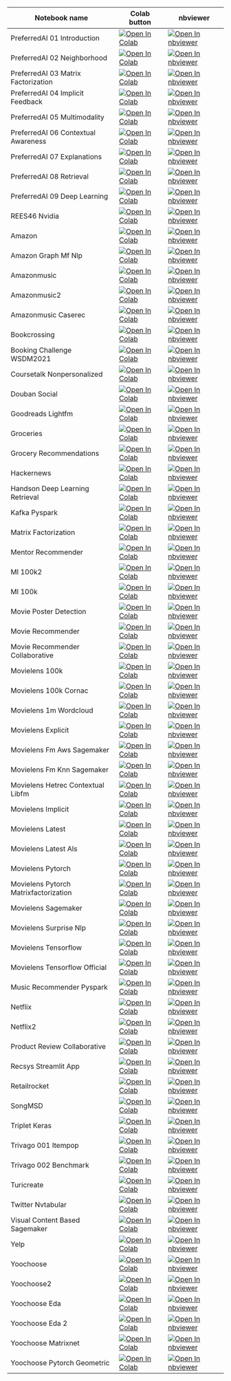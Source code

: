 |  Notebook name                           |   Colab button  |     nbviewer    |
|------------------------------------------|-----------------|-----------------|
|  PreferredAI 01 Introduction  |  [![Open In Colab](https://colab.research.google.com/assets/colab-badge.svg)](https://colab.research.google.com/github/sparsh-ai/recsys/blob/main/notebooks/PreferredAI_01_introduction.ipynb)  |  [![Open In nbviewer](https://raw.githubusercontent.com/jupyter/design/master/logos/Badges/nbviewer_badge.svg)](https://nbviewer.jupyter.org/github/sparsh-ai/recsys/blob/main/notebooks/PreferredAI_01_introduction.ipynb)  |
|  PreferredAI 02 Neighborhood  |  [![Open In Colab](https://colab.research.google.com/assets/colab-badge.svg)](https://colab.research.google.com/github/sparsh-ai/recsys/blob/main/notebooks/PreferredAI_02_neighborhood.ipynb)  |  [![Open In nbviewer](https://raw.githubusercontent.com/jupyter/design/master/logos/Badges/nbviewer_badge.svg)](https://nbviewer.jupyter.org/github/sparsh-ai/recsys/blob/main/notebooks/PreferredAI_02_neighborhood.ipynb)  |
|  PreferredAI 03 Matrix Factorization  |  [![Open In Colab](https://colab.research.google.com/assets/colab-badge.svg)](https://colab.research.google.com/github/sparsh-ai/recsys/blob/main/notebooks/PreferredAI_03_matrix_factorization.ipynb)  |  [![Open In nbviewer](https://raw.githubusercontent.com/jupyter/design/master/logos/Badges/nbviewer_badge.svg)](https://nbviewer.jupyter.org/github/sparsh-ai/recsys/blob/main/notebooks/PreferredAI_03_matrix_factorization.ipynb)  |
|  PreferredAI 04 Implicit Feedback  |  [![Open In Colab](https://colab.research.google.com/assets/colab-badge.svg)](https://colab.research.google.com/github/sparsh-ai/recsys/blob/main/notebooks/PreferredAI_04_implicit_feedback.ipynb)  |  [![Open In nbviewer](https://raw.githubusercontent.com/jupyter/design/master/logos/Badges/nbviewer_badge.svg)](https://nbviewer.jupyter.org/github/sparsh-ai/recsys/blob/main/notebooks/PreferredAI_04_implicit_feedback.ipynb)  |
|  PreferredAI 05 Multimodality  |  [![Open In Colab](https://colab.research.google.com/assets/colab-badge.svg)](https://colab.research.google.com/github/sparsh-ai/recsys/blob/main/notebooks/PreferredAI_05_multimodality.ipynb)  |  [![Open In nbviewer](https://raw.githubusercontent.com/jupyter/design/master/logos/Badges/nbviewer_badge.svg)](https://nbviewer.jupyter.org/github/sparsh-ai/recsys/blob/main/notebooks/PreferredAI_05_multimodality.ipynb)  |
|  PreferredAI 06 Contextual Awareness  |  [![Open In Colab](https://colab.research.google.com/assets/colab-badge.svg)](https://colab.research.google.com/github/sparsh-ai/recsys/blob/main/notebooks/PreferredAI_06_contextual_awareness.ipynb)  |  [![Open In nbviewer](https://raw.githubusercontent.com/jupyter/design/master/logos/Badges/nbviewer_badge.svg)](https://nbviewer.jupyter.org/github/sparsh-ai/recsys/blob/main/notebooks/PreferredAI_06_contextual_awareness.ipynb)  |
|  PreferredAI 07 Explanations  |  [![Open In Colab](https://colab.research.google.com/assets/colab-badge.svg)](https://colab.research.google.com/github/sparsh-ai/recsys/blob/main/notebooks/PreferredAI_07_explanations.ipynb)  |  [![Open In nbviewer](https://raw.githubusercontent.com/jupyter/design/master/logos/Badges/nbviewer_badge.svg)](https://nbviewer.jupyter.org/github/sparsh-ai/recsys/blob/main/notebooks/PreferredAI_07_explanations.ipynb)  |
|  PreferredAI 08 Retrieval  |  [![Open In Colab](https://colab.research.google.com/assets/colab-badge.svg)](https://colab.research.google.com/github/sparsh-ai/recsys/blob/main/notebooks/PreferredAI_08_retrieval.ipynb)  |  [![Open In nbviewer](https://raw.githubusercontent.com/jupyter/design/master/logos/Badges/nbviewer_badge.svg)](https://nbviewer.jupyter.org/github/sparsh-ai/recsys/blob/main/notebooks/PreferredAI_08_retrieval.ipynb)  |
|  PreferredAI 09 Deep Learning  |  [![Open In Colab](https://colab.research.google.com/assets/colab-badge.svg)](https://colab.research.google.com/github/sparsh-ai/recsys/blob/main/notebooks/PreferredAI_09_deep_learning.ipynb)  |  [![Open In nbviewer](https://raw.githubusercontent.com/jupyter/design/master/logos/Badges/nbviewer_badge.svg)](https://nbviewer.jupyter.org/github/sparsh-ai/recsys/blob/main/notebooks/PreferredAI_09_deep_learning.ipynb)  |
|  REES46 Nvidia  |  [![Open In Colab](https://colab.research.google.com/assets/colab-badge.svg)](https://colab.research.google.com/github/sparsh-ai/recsys/blob/main/notebooks/REES46_nvidia.ipynb)  |  [![Open In nbviewer](https://raw.githubusercontent.com/jupyter/design/master/logos/Badges/nbviewer_badge.svg)](https://nbviewer.jupyter.org/github/sparsh-ai/recsys/blob/main/notebooks/REES46_nvidia.ipynb)  |
|  Amazon  |  [![Open In Colab](https://colab.research.google.com/assets/colab-badge.svg)](https://colab.research.google.com/github/sparsh-ai/recsys/blob/main/notebooks/amazon.ipynb)  |  [![Open In nbviewer](https://raw.githubusercontent.com/jupyter/design/master/logos/Badges/nbviewer_badge.svg)](https://nbviewer.jupyter.org/github/sparsh-ai/recsys/blob/main/notebooks/amazon.ipynb)  |
|  Amazon Graph Mf Nlp  |  [![Open In Colab](https://colab.research.google.com/assets/colab-badge.svg)](https://colab.research.google.com/github/sparsh-ai/recsys/blob/main/notebooks/amazon_graph_mf_nlp.ipynb)  |  [![Open In nbviewer](https://raw.githubusercontent.com/jupyter/design/master/logos/Badges/nbviewer_badge.svg)](https://nbviewer.jupyter.org/github/sparsh-ai/recsys/blob/main/notebooks/amazon_graph_mf_nlp.ipynb)  |
|  Amazonmusic  |  [![Open In Colab](https://colab.research.google.com/assets/colab-badge.svg)](https://colab.research.google.com/github/sparsh-ai/recsys/blob/main/notebooks/amazonmusic.ipynb)  |  [![Open In nbviewer](https://raw.githubusercontent.com/jupyter/design/master/logos/Badges/nbviewer_badge.svg)](https://nbviewer.jupyter.org/github/sparsh-ai/recsys/blob/main/notebooks/amazonmusic.ipynb)  |
|  Amazonmusic2  |  [![Open In Colab](https://colab.research.google.com/assets/colab-badge.svg)](https://colab.research.google.com/github/sparsh-ai/recsys/blob/main/notebooks/amazonmusic2.ipynb)  |  [![Open In nbviewer](https://raw.githubusercontent.com/jupyter/design/master/logos/Badges/nbviewer_badge.svg)](https://nbviewer.jupyter.org/github/sparsh-ai/recsys/blob/main/notebooks/amazonmusic2.ipynb)  |
|  Amazonmusic Caserec  |  [![Open In Colab](https://colab.research.google.com/assets/colab-badge.svg)](https://colab.research.google.com/github/sparsh-ai/recsys/blob/main/notebooks/amazonmusic_caserec.ipynb)  |  [![Open In nbviewer](https://raw.githubusercontent.com/jupyter/design/master/logos/Badges/nbviewer_badge.svg)](https://nbviewer.jupyter.org/github/sparsh-ai/recsys/blob/main/notebooks/amazonmusic_caserec.ipynb)  |
|  Bookcrossing  |  [![Open In Colab](https://colab.research.google.com/assets/colab-badge.svg)](https://colab.research.google.com/github/sparsh-ai/recsys/blob/main/notebooks/bookcrossing.ipynb)  |  [![Open In nbviewer](https://raw.githubusercontent.com/jupyter/design/master/logos/Badges/nbviewer_badge.svg)](https://nbviewer.jupyter.org/github/sparsh-ai/recsys/blob/main/notebooks/bookcrossing.ipynb)  |
|  Booking Challenge WSDM2021  |  [![Open In Colab](https://colab.research.google.com/assets/colab-badge.svg)](https://colab.research.google.com/github/sparsh-ai/recsys/blob/main/notebooks/booking_challenge_WSDM2021.ipynb)  |  [![Open In nbviewer](https://raw.githubusercontent.com/jupyter/design/master/logos/Badges/nbviewer_badge.svg)](https://nbviewer.jupyter.org/github/sparsh-ai/recsys/blob/main/notebooks/booking_challenge_WSDM2021.ipynb)  |
|  Coursetalk Nonpersonalized  |  [![Open In Colab](https://colab.research.google.com/assets/colab-badge.svg)](https://colab.research.google.com/github/sparsh-ai/recsys/blob/main/notebooks/coursetalk_nonpersonalized.ipynb)  |  [![Open In nbviewer](https://raw.githubusercontent.com/jupyter/design/master/logos/Badges/nbviewer_badge.svg)](https://nbviewer.jupyter.org/github/sparsh-ai/recsys/blob/main/notebooks/coursetalk_nonpersonalized.ipynb)  |
|  Douban Social  |  [![Open In Colab](https://colab.research.google.com/assets/colab-badge.svg)](https://colab.research.google.com/github/sparsh-ai/recsys/blob/main/notebooks/douban_social.ipynb)  |  [![Open In nbviewer](https://raw.githubusercontent.com/jupyter/design/master/logos/Badges/nbviewer_badge.svg)](https://nbviewer.jupyter.org/github/sparsh-ai/recsys/blob/main/notebooks/douban_social.ipynb)  |
|  Goodreads Lightfm  |  [![Open In Colab](https://colab.research.google.com/assets/colab-badge.svg)](https://colab.research.google.com/github/sparsh-ai/recsys/blob/main/notebooks/goodreads_lightfm.ipynb)  |  [![Open In nbviewer](https://raw.githubusercontent.com/jupyter/design/master/logos/Badges/nbviewer_badge.svg)](https://nbviewer.jupyter.org/github/sparsh-ai/recsys/blob/main/notebooks/goodreads_lightfm.ipynb)  |
|  Groceries  |  [![Open In Colab](https://colab.research.google.com/assets/colab-badge.svg)](https://colab.research.google.com/github/sparsh-ai/recsys/blob/main/notebooks/groceries.ipynb)  |  [![Open In nbviewer](https://raw.githubusercontent.com/jupyter/design/master/logos/Badges/nbviewer_badge.svg)](https://nbviewer.jupyter.org/github/sparsh-ai/recsys/blob/main/notebooks/groceries.ipynb)  |
|  Grocery Recommendations  |  [![Open In Colab](https://colab.research.google.com/assets/colab-badge.svg)](https://colab.research.google.com/github/sparsh-ai/recsys/blob/main/notebooks/grocery_recommendations.ipynb)  |  [![Open In nbviewer](https://raw.githubusercontent.com/jupyter/design/master/logos/Badges/nbviewer_badge.svg)](https://nbviewer.jupyter.org/github/sparsh-ai/recsys/blob/main/notebooks/grocery_recommendations.ipynb)  |
|  Hackernews  |  [![Open In Colab](https://colab.research.google.com/assets/colab-badge.svg)](https://colab.research.google.com/github/sparsh-ai/recsys/blob/main/notebooks/hackernews.ipynb)  |  [![Open In nbviewer](https://raw.githubusercontent.com/jupyter/design/master/logos/Badges/nbviewer_badge.svg)](https://nbviewer.jupyter.org/github/sparsh-ai/recsys/blob/main/notebooks/hackernews.ipynb)  |
|  Handson Deep Learning Retrieval  |  [![Open In Colab](https://colab.research.google.com/assets/colab-badge.svg)](https://colab.research.google.com/github/sparsh-ai/recsys/blob/main/notebooks/handson_deep_learning_retrieval.ipynb)  |  [![Open In nbviewer](https://raw.githubusercontent.com/jupyter/design/master/logos/Badges/nbviewer_badge.svg)](https://nbviewer.jupyter.org/github/sparsh-ai/recsys/blob/main/notebooks/handson_deep_learning_retrieval.ipynb)  |
|  Kafka Pyspark  |  [![Open In Colab](https://colab.research.google.com/assets/colab-badge.svg)](https://colab.research.google.com/github/sparsh-ai/recsys/blob/main/notebooks/kafka_pyspark.ipynb)  |  [![Open In nbviewer](https://raw.githubusercontent.com/jupyter/design/master/logos/Badges/nbviewer_badge.svg)](https://nbviewer.jupyter.org/github/sparsh-ai/recsys/blob/main/notebooks/kafka_pyspark.ipynb)  |
|  Matrix Factorization  |  [![Open In Colab](https://colab.research.google.com/assets/colab-badge.svg)](https://colab.research.google.com/github/sparsh-ai/recsys/blob/main/notebooks/matrix_factorization.ipynb)  |  [![Open In nbviewer](https://raw.githubusercontent.com/jupyter/design/master/logos/Badges/nbviewer_badge.svg)](https://nbviewer.jupyter.org/github/sparsh-ai/recsys/blob/main/notebooks/matrix_factorization.ipynb)  |
|  Mentor Recommender  |  [![Open In Colab](https://colab.research.google.com/assets/colab-badge.svg)](https://colab.research.google.com/github/sparsh-ai/recsys/blob/main/notebooks/mentor_recommender.ipynb)  |  [![Open In nbviewer](https://raw.githubusercontent.com/jupyter/design/master/logos/Badges/nbviewer_badge.svg)](https://nbviewer.jupyter.org/github/sparsh-ai/recsys/blob/main/notebooks/mentor_recommender.ipynb)  |
|  Ml 100k2  |  [![Open In Colab](https://colab.research.google.com/assets/colab-badge.svg)](https://colab.research.google.com/github/sparsh-ai/recsys/blob/main/notebooks/ml-100k2.ipynb)  |  [![Open In nbviewer](https://raw.githubusercontent.com/jupyter/design/master/logos/Badges/nbviewer_badge.svg)](https://nbviewer.jupyter.org/github/sparsh-ai/recsys/blob/main/notebooks/ml-100k2.ipynb)  |
|  Ml 100k  |  [![Open In Colab](https://colab.research.google.com/assets/colab-badge.svg)](https://colab.research.google.com/github/sparsh-ai/recsys/blob/main/notebooks/ml_100k.ipynb)  |  [![Open In nbviewer](https://raw.githubusercontent.com/jupyter/design/master/logos/Badges/nbviewer_badge.svg)](https://nbviewer.jupyter.org/github/sparsh-ai/recsys/blob/main/notebooks/ml_100k.ipynb)  |
|  Movie Poster Detection  |  [![Open In Colab](https://colab.research.google.com/assets/colab-badge.svg)](https://colab.research.google.com/github/sparsh-ai/recsys/blob/main/notebooks/movie-poster-detection.ipynb)  |  [![Open In nbviewer](https://raw.githubusercontent.com/jupyter/design/master/logos/Badges/nbviewer_badge.svg)](https://nbviewer.jupyter.org/github/sparsh-ai/recsys/blob/main/notebooks/movie-poster-detection.ipynb)  |
|  Movie Recommender  |  [![Open In Colab](https://colab.research.google.com/assets/colab-badge.svg)](https://colab.research.google.com/github/sparsh-ai/recsys/blob/main/notebooks/movie_recommender.ipynb)  |  [![Open In nbviewer](https://raw.githubusercontent.com/jupyter/design/master/logos/Badges/nbviewer_badge.svg)](https://nbviewer.jupyter.org/github/sparsh-ai/recsys/blob/main/notebooks/movie_recommender.ipynb)  |
|  Movie Recommender Collaborative  |  [![Open In Colab](https://colab.research.google.com/assets/colab-badge.svg)](https://colab.research.google.com/github/sparsh-ai/recsys/blob/main/notebooks/movie_recommender_collaborative.ipynb)  |  [![Open In nbviewer](https://raw.githubusercontent.com/jupyter/design/master/logos/Badges/nbviewer_badge.svg)](https://nbviewer.jupyter.org/github/sparsh-ai/recsys/blob/main/notebooks/movie_recommender_collaborative.ipynb)  |
|  Movielens 100k  |  [![Open In Colab](https://colab.research.google.com/assets/colab-badge.svg)](https://colab.research.google.com/github/sparsh-ai/recsys/blob/main/notebooks/movielens_100k.ipynb)  |  [![Open In nbviewer](https://raw.githubusercontent.com/jupyter/design/master/logos/Badges/nbviewer_badge.svg)](https://nbviewer.jupyter.org/github/sparsh-ai/recsys/blob/main/notebooks/movielens_100k.ipynb)  |
|  Movielens 100k Cornac  |  [![Open In Colab](https://colab.research.google.com/assets/colab-badge.svg)](https://colab.research.google.com/github/sparsh-ai/recsys/blob/main/notebooks/movielens_100k_cornac.ipynb)  |  [![Open In nbviewer](https://raw.githubusercontent.com/jupyter/design/master/logos/Badges/nbviewer_badge.svg)](https://nbviewer.jupyter.org/github/sparsh-ai/recsys/blob/main/notebooks/movielens_100k_cornac.ipynb)  |
|  Movielens 1m Wordcloud  |  [![Open In Colab](https://colab.research.google.com/assets/colab-badge.svg)](https://colab.research.google.com/github/sparsh-ai/recsys/blob/main/notebooks/movielens_1m_wordcloud.ipynb)  |  [![Open In nbviewer](https://raw.githubusercontent.com/jupyter/design/master/logos/Badges/nbviewer_badge.svg)](https://nbviewer.jupyter.org/github/sparsh-ai/recsys/blob/main/notebooks/movielens_1m_wordcloud.ipynb)  |
|  Movielens Explicit  |  [![Open In Colab](https://colab.research.google.com/assets/colab-badge.svg)](https://colab.research.google.com/github/sparsh-ai/recsys/blob/main/notebooks/movielens_explicit.ipynb)  |  [![Open In nbviewer](https://raw.githubusercontent.com/jupyter/design/master/logos/Badges/nbviewer_badge.svg)](https://nbviewer.jupyter.org/github/sparsh-ai/recsys/blob/main/notebooks/movielens_explicit.ipynb)  |
|  Movielens Fm Aws Sagemaker  |  [![Open In Colab](https://colab.research.google.com/assets/colab-badge.svg)](https://colab.research.google.com/github/sparsh-ai/recsys/blob/main/notebooks/movielens_fm_aws_sagemaker.ipynb)  |  [![Open In nbviewer](https://raw.githubusercontent.com/jupyter/design/master/logos/Badges/nbviewer_badge.svg)](https://nbviewer.jupyter.org/github/sparsh-ai/recsys/blob/main/notebooks/movielens_fm_aws_sagemaker.ipynb)  |
|  Movielens Fm Knn Sagemaker  |  [![Open In Colab](https://colab.research.google.com/assets/colab-badge.svg)](https://colab.research.google.com/github/sparsh-ai/recsys/blob/main/notebooks/movielens_fm_knn_sagemaker.ipynb)  |  [![Open In nbviewer](https://raw.githubusercontent.com/jupyter/design/master/logos/Badges/nbviewer_badge.svg)](https://nbviewer.jupyter.org/github/sparsh-ai/recsys/blob/main/notebooks/movielens_fm_knn_sagemaker.ipynb)  |
|  Movielens Hetrec Contextual Libfm  |  [![Open In Colab](https://colab.research.google.com/assets/colab-badge.svg)](https://colab.research.google.com/github/sparsh-ai/recsys/blob/main/notebooks/movielens_hetrec_contextual_libfm.ipynb)  |  [![Open In nbviewer](https://raw.githubusercontent.com/jupyter/design/master/logos/Badges/nbviewer_badge.svg)](https://nbviewer.jupyter.org/github/sparsh-ai/recsys/blob/main/notebooks/movielens_hetrec_contextual_libfm.ipynb)  |
|  Movielens Implicit  |  [![Open In Colab](https://colab.research.google.com/assets/colab-badge.svg)](https://colab.research.google.com/github/sparsh-ai/recsys/blob/main/notebooks/movielens_implicit.ipynb)  |  [![Open In nbviewer](https://raw.githubusercontent.com/jupyter/design/master/logos/Badges/nbviewer_badge.svg)](https://nbviewer.jupyter.org/github/sparsh-ai/recsys/blob/main/notebooks/movielens_implicit.ipynb)  |
|  Movielens Latest  |  [![Open In Colab](https://colab.research.google.com/assets/colab-badge.svg)](https://colab.research.google.com/github/sparsh-ai/recsys/blob/main/notebooks/movielens_latest.ipynb)  |  [![Open In nbviewer](https://raw.githubusercontent.com/jupyter/design/master/logos/Badges/nbviewer_badge.svg)](https://nbviewer.jupyter.org/github/sparsh-ai/recsys/blob/main/notebooks/movielens_latest.ipynb)  |
|  Movielens Latest Als  |  [![Open In Colab](https://colab.research.google.com/assets/colab-badge.svg)](https://colab.research.google.com/github/sparsh-ai/recsys/blob/main/notebooks/movielens_latest_als.ipynb)  |  [![Open In nbviewer](https://raw.githubusercontent.com/jupyter/design/master/logos/Badges/nbviewer_badge.svg)](https://nbviewer.jupyter.org/github/sparsh-ai/recsys/blob/main/notebooks/movielens_latest_als.ipynb)  |
|  Movielens Pytorch  |  [![Open In Colab](https://colab.research.google.com/assets/colab-badge.svg)](https://colab.research.google.com/github/sparsh-ai/recsys/blob/main/notebooks/movielens_pytorch.ipynb)  |  [![Open In nbviewer](https://raw.githubusercontent.com/jupyter/design/master/logos/Badges/nbviewer_badge.svg)](https://nbviewer.jupyter.org/github/sparsh-ai/recsys/blob/main/notebooks/movielens_pytorch.ipynb)  |
|  Movielens Pytorch Matrixfactorization  |  [![Open In Colab](https://colab.research.google.com/assets/colab-badge.svg)](https://colab.research.google.com/github/sparsh-ai/recsys/blob/main/notebooks/movielens_pytorch_matrixfactorization.ipynb)  |  [![Open In nbviewer](https://raw.githubusercontent.com/jupyter/design/master/logos/Badges/nbviewer_badge.svg)](https://nbviewer.jupyter.org/github/sparsh-ai/recsys/blob/main/notebooks/movielens_pytorch_matrixfactorization.ipynb)  |
|  Movielens Sagemaker  |  [![Open In Colab](https://colab.research.google.com/assets/colab-badge.svg)](https://colab.research.google.com/github/sparsh-ai/recsys/blob/main/notebooks/movielens_sagemaker.ipynb)  |  [![Open In nbviewer](https://raw.githubusercontent.com/jupyter/design/master/logos/Badges/nbviewer_badge.svg)](https://nbviewer.jupyter.org/github/sparsh-ai/recsys/blob/main/notebooks/movielens_sagemaker.ipynb)  |
|  Movielens Surprise Nlp  |  [![Open In Colab](https://colab.research.google.com/assets/colab-badge.svg)](https://colab.research.google.com/github/sparsh-ai/recsys/blob/main/notebooks/movielens_surprise_nlp.ipynb)  |  [![Open In nbviewer](https://raw.githubusercontent.com/jupyter/design/master/logos/Badges/nbviewer_badge.svg)](https://nbviewer.jupyter.org/github/sparsh-ai/recsys/blob/main/notebooks/movielens_surprise_nlp.ipynb)  |
|  Movielens Tensorflow  |  [![Open In Colab](https://colab.research.google.com/assets/colab-badge.svg)](https://colab.research.google.com/github/sparsh-ai/recsys/blob/main/notebooks/movielens_tensorflow.ipynb)  |  [![Open In nbviewer](https://raw.githubusercontent.com/jupyter/design/master/logos/Badges/nbviewer_badge.svg)](https://nbviewer.jupyter.org/github/sparsh-ai/recsys/blob/main/notebooks/movielens_tensorflow.ipynb)  |
|  Movielens Tensorflow Official  |  [![Open In Colab](https://colab.research.google.com/assets/colab-badge.svg)](https://colab.research.google.com/github/sparsh-ai/recsys/blob/main/notebooks/movielens_tensorflow_official.ipynb)  |  [![Open In nbviewer](https://raw.githubusercontent.com/jupyter/design/master/logos/Badges/nbviewer_badge.svg)](https://nbviewer.jupyter.org/github/sparsh-ai/recsys/blob/main/notebooks/movielens_tensorflow_official.ipynb)  |
|  Music Recommender Pyspark  |  [![Open In Colab](https://colab.research.google.com/assets/colab-badge.svg)](https://colab.research.google.com/github/sparsh-ai/recsys/blob/main/notebooks/music_recommender_pyspark.ipynb)  |  [![Open In nbviewer](https://raw.githubusercontent.com/jupyter/design/master/logos/Badges/nbviewer_badge.svg)](https://nbviewer.jupyter.org/github/sparsh-ai/recsys/blob/main/notebooks/music_recommender_pyspark.ipynb)  |
|  Netflix  |  [![Open In Colab](https://colab.research.google.com/assets/colab-badge.svg)](https://colab.research.google.com/github/sparsh-ai/recsys/blob/main/notebooks/netflix.ipynb)  |  [![Open In nbviewer](https://raw.githubusercontent.com/jupyter/design/master/logos/Badges/nbviewer_badge.svg)](https://nbviewer.jupyter.org/github/sparsh-ai/recsys/blob/main/notebooks/netflix.ipynb)  |
|  Netflix2  |  [![Open In Colab](https://colab.research.google.com/assets/colab-badge.svg)](https://colab.research.google.com/github/sparsh-ai/recsys/blob/main/notebooks/netflix2.ipynb)  |  [![Open In nbviewer](https://raw.githubusercontent.com/jupyter/design/master/logos/Badges/nbviewer_badge.svg)](https://nbviewer.jupyter.org/github/sparsh-ai/recsys/blob/main/notebooks/netflix2.ipynb)  |
|  Product Review Collaborative  |  [![Open In Colab](https://colab.research.google.com/assets/colab-badge.svg)](https://colab.research.google.com/github/sparsh-ai/recsys/blob/main/notebooks/product_review_collaborative.ipynb)  |  [![Open In nbviewer](https://raw.githubusercontent.com/jupyter/design/master/logos/Badges/nbviewer_badge.svg)](https://nbviewer.jupyter.org/github/sparsh-ai/recsys/blob/main/notebooks/product_review_collaborative.ipynb)  |
|  Recsys Streamlit App  |  [![Open In Colab](https://colab.research.google.com/assets/colab-badge.svg)](https://colab.research.google.com/github/sparsh-ai/recsys/blob/main/notebooks/recsys_streamlit_app.ipynb)  |  [![Open In nbviewer](https://raw.githubusercontent.com/jupyter/design/master/logos/Badges/nbviewer_badge.svg)](https://nbviewer.jupyter.org/github/sparsh-ai/recsys/blob/main/notebooks/recsys_streamlit_app.ipynb)  |
|  Retailrocket  |  [![Open In Colab](https://colab.research.google.com/assets/colab-badge.svg)](https://colab.research.google.com/github/sparsh-ai/recsys/blob/main/notebooks/retailrocket.ipynb)  |  [![Open In nbviewer](https://raw.githubusercontent.com/jupyter/design/master/logos/Badges/nbviewer_badge.svg)](https://nbviewer.jupyter.org/github/sparsh-ai/recsys/blob/main/notebooks/retailrocket.ipynb)  |
|  SongMSD  |  [![Open In Colab](https://colab.research.google.com/assets/colab-badge.svg)](https://colab.research.google.com/github/sparsh-ai/recsys/blob/main/notebooks/songMSD.ipynb)  |  [![Open In nbviewer](https://raw.githubusercontent.com/jupyter/design/master/logos/Badges/nbviewer_badge.svg)](https://nbviewer.jupyter.org/github/sparsh-ai/recsys/blob/main/notebooks/songMSD.ipynb)  |
|  Triplet Keras  |  [![Open In Colab](https://colab.research.google.com/assets/colab-badge.svg)](https://colab.research.google.com/github/sparsh-ai/recsys/blob/main/notebooks/triplet_keras.ipynb)  |  [![Open In nbviewer](https://raw.githubusercontent.com/jupyter/design/master/logos/Badges/nbviewer_badge.svg)](https://nbviewer.jupyter.org/github/sparsh-ai/recsys/blob/main/notebooks/triplet_keras.ipynb)  |
|  Trivago 001 Itempop  |  [![Open In Colab](https://colab.research.google.com/assets/colab-badge.svg)](https://colab.research.google.com/github/sparsh-ai/recsys/blob/main/notebooks/trivago_001_itempop.ipynb)  |  [![Open In nbviewer](https://raw.githubusercontent.com/jupyter/design/master/logos/Badges/nbviewer_badge.svg)](https://nbviewer.jupyter.org/github/sparsh-ai/recsys/blob/main/notebooks/trivago_001_itempop.ipynb)  |
|  Trivago 002 Benchmark  |  [![Open In Colab](https://colab.research.google.com/assets/colab-badge.svg)](https://colab.research.google.com/github/sparsh-ai/recsys/blob/main/notebooks/trivago_002_benchmark.ipynb)  |  [![Open In nbviewer](https://raw.githubusercontent.com/jupyter/design/master/logos/Badges/nbviewer_badge.svg)](https://nbviewer.jupyter.org/github/sparsh-ai/recsys/blob/main/notebooks/trivago_002_benchmark.ipynb)  |
|  Turicreate  |  [![Open In Colab](https://colab.research.google.com/assets/colab-badge.svg)](https://colab.research.google.com/github/sparsh-ai/recsys/blob/main/notebooks/turicreate.ipynb)  |  [![Open In nbviewer](https://raw.githubusercontent.com/jupyter/design/master/logos/Badges/nbviewer_badge.svg)](https://nbviewer.jupyter.org/github/sparsh-ai/recsys/blob/main/notebooks/turicreate.ipynb)  |
|  Twitter Nvtabular  |  [![Open In Colab](https://colab.research.google.com/assets/colab-badge.svg)](https://colab.research.google.com/github/sparsh-ai/recsys/blob/main/notebooks/twitter_nvtabular.ipynb)  |  [![Open In nbviewer](https://raw.githubusercontent.com/jupyter/design/master/logos/Badges/nbviewer_badge.svg)](https://nbviewer.jupyter.org/github/sparsh-ai/recsys/blob/main/notebooks/twitter_nvtabular.ipynb)  |
|  Visual Content Based Sagemaker  |  [![Open In Colab](https://colab.research.google.com/assets/colab-badge.svg)](https://colab.research.google.com/github/sparsh-ai/recsys/blob/main/notebooks/visual_content_based_sagemaker.ipynb)  |  [![Open In nbviewer](https://raw.githubusercontent.com/jupyter/design/master/logos/Badges/nbviewer_badge.svg)](https://nbviewer.jupyter.org/github/sparsh-ai/recsys/blob/main/notebooks/visual_content_based_sagemaker.ipynb)  |
|  Yelp  |  [![Open In Colab](https://colab.research.google.com/assets/colab-badge.svg)](https://colab.research.google.com/github/sparsh-ai/recsys/blob/main/notebooks/yelp.ipynb)  |  [![Open In nbviewer](https://raw.githubusercontent.com/jupyter/design/master/logos/Badges/nbviewer_badge.svg)](https://nbviewer.jupyter.org/github/sparsh-ai/recsys/blob/main/notebooks/yelp.ipynb)  |
|  Yoochoose  |  [![Open In Colab](https://colab.research.google.com/assets/colab-badge.svg)](https://colab.research.google.com/github/sparsh-ai/recsys/blob/main/notebooks/yoochoose.ipynb)  |  [![Open In nbviewer](https://raw.githubusercontent.com/jupyter/design/master/logos/Badges/nbviewer_badge.svg)](https://nbviewer.jupyter.org/github/sparsh-ai/recsys/blob/main/notebooks/yoochoose.ipynb)  |
|  Yoochoose2  |  [![Open In Colab](https://colab.research.google.com/assets/colab-badge.svg)](https://colab.research.google.com/github/sparsh-ai/recsys/blob/main/notebooks/yoochoose2.ipynb)  |  [![Open In nbviewer](https://raw.githubusercontent.com/jupyter/design/master/logos/Badges/nbviewer_badge.svg)](https://nbviewer.jupyter.org/github/sparsh-ai/recsys/blob/main/notebooks/yoochoose2.ipynb)  |
|  Yoochoose Eda  |  [![Open In Colab](https://colab.research.google.com/assets/colab-badge.svg)](https://colab.research.google.com/github/sparsh-ai/recsys/blob/main/notebooks/yoochoose_eda.ipynb)  |  [![Open In nbviewer](https://raw.githubusercontent.com/jupyter/design/master/logos/Badges/nbviewer_badge.svg)](https://nbviewer.jupyter.org/github/sparsh-ai/recsys/blob/main/notebooks/yoochoose_eda.ipynb)  |
|  Yoochoose Eda 2  |  [![Open In Colab](https://colab.research.google.com/assets/colab-badge.svg)](https://colab.research.google.com/github/sparsh-ai/recsys/blob/main/notebooks/yoochoose_eda_2.ipynb)  |  [![Open In nbviewer](https://raw.githubusercontent.com/jupyter/design/master/logos/Badges/nbviewer_badge.svg)](https://nbviewer.jupyter.org/github/sparsh-ai/recsys/blob/main/notebooks/yoochoose_eda_2.ipynb)  |
|  Yoochoose Matrixnet  |  [![Open In Colab](https://colab.research.google.com/assets/colab-badge.svg)](https://colab.research.google.com/github/sparsh-ai/recsys/blob/main/notebooks/yoochoose_matrixnet.ipynb)  |  [![Open In nbviewer](https://raw.githubusercontent.com/jupyter/design/master/logos/Badges/nbviewer_badge.svg)](https://nbviewer.jupyter.org/github/sparsh-ai/recsys/blob/main/notebooks/yoochoose_matrixnet.ipynb)  |
|  Yoochoose Pytorch Geometric  |  [![Open In Colab](https://colab.research.google.com/assets/colab-badge.svg)](https://colab.research.google.com/github/sparsh-ai/recsys/blob/main/notebooks/yoochoose_pytorch_geometric.ipynb)  |  [![Open In nbviewer](https://raw.githubusercontent.com/jupyter/design/master/logos/Badges/nbviewer_badge.svg)](https://nbviewer.jupyter.org/github/sparsh-ai/recsys/blob/main/notebooks/yoochoose_pytorch_geometric.ipynb)  |
